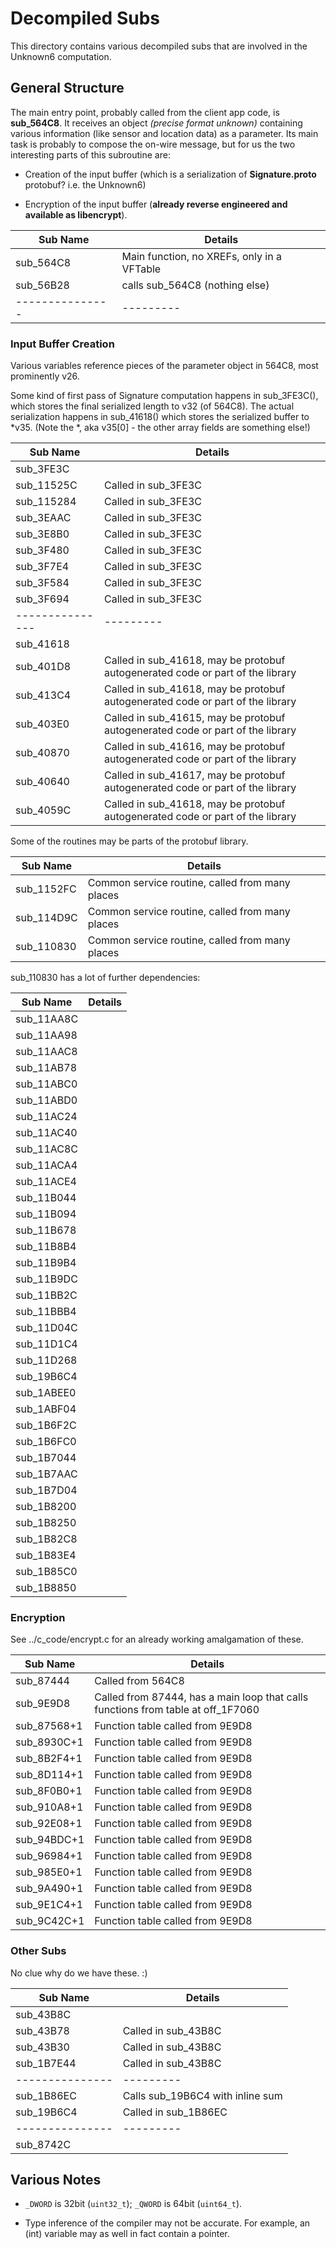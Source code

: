 # Decompiled Subs

This directory contains various decompiled subs that are involved
in the Unknown6 computation.

## General Structure

The main entry point, probably called from the client app code,
is **sub_564C8**.  It receives an object *(precise format unknown)*
containing various information
(like sensor and location data) as a parameter.  Its main task is
probably to compose the on-wire message, but for us the two interesting
parts of this subroutine are:

  * Creation of the input buffer (which is a serialization of
    **Signature.proto** protobuf? i.e. the Unknown6)

  * Encryption of the input buffer (**already reverse
    engineered and available as libencrypt**).

| Sub Name      | Details |
|---------------|---------|
| sub_564C8     | Main function, no XREFs, only in a VFTable |
| sub_56B28     | calls sub_564C8 (nothing else)  
|---------------|---------|

### Input Buffer Creation

Various variables reference pieces of the parameter object in 564C8,
most prominently v26.

Some kind of first pass of Signature computation happens in sub_3FE3C(),
which stores the final serialized length to v32 (of 564C8).  The actual
serialization happens in sub_41618() which stores the serialized buffer
to *v35.  (Note the *, aka v35[0] - the other array fields are something
else!)

| Sub Name      | Details |
|---------------|---------|
| sub_3FE3C     |         |
| sub_11525C    | Called in sub_3FE3C    |
| sub_115284    | Called in sub_3FE3C    |
| sub_3EAAC     | Called in sub_3FE3C    |
| sub_3E8B0     | Called in sub_3FE3C    |
| sub_3F480     | Called in sub_3FE3C    |
| sub_3F7E4     | Called in sub_3FE3C    |
| sub_3F584     | Called in sub_3FE3C    |
| sub_3F694     | Called in sub_3FE3C    |
|---------------|---------|
| sub_41618     |         |
| sub_401D8     | Called in sub_41618, may be protobuf autogenerated code or part of the library    |
| sub_413C4     | Called in sub_41618, may be protobuf autogenerated code or part of the library        |
| sub_403E0     | Called in sub_41615, may be protobuf autogenerated code or part of the library            |
| sub_40870     | Called in sub_41616, may be protobuf autogenerated code or part of the library            |
| sub_40640     | Called in sub_41617, may be protobuf autogenerated code or part of the library            |
| sub_4059C     | Called in sub_41618, may be protobuf autogenerated code or part of the library            |

Some of the routines may be parts of the protobuf library.

| Sub Name      | Details |
|---------------|---------|
| sub_1152FC    | Common service routine, called from many places |
| sub_114D9C    | Common service routine, called from many places |
| sub_110830    | Common service routine, called from many places |

sub_110830 has a lot of further dependencies:

| Sub Name      | Details |
|---------------|---------|
| sub_11AA8C    | |
| sub_11AA98    | |
| sub_11AAC8    | |
| sub_11AB78    | |
| sub_11ABC0    | |
| sub_11ABD0    | |
| sub_11AC24    | |
| sub_11AC40    | |
| sub_11AC8C    | |
| sub_11ACA4    | |
| sub_11ACE4    | |
| sub_11B044    | |
| sub_11B094    | |
| sub_11B678    | |
| sub_11B8B4    | |
| sub_11B9B4    | |
| sub_11B9DC    | |
| sub_11BB2C    | |
| sub_11BBB4    | |
| sub_11D04C    | |
| sub_11D1C4    | |
| sub_11D268    | |
| sub_19B6C4    | |
| sub_1ABEE0    | |
| sub_1ABF04    | |
| sub_1B6F2C    | |
| sub_1B6FC0    | |
| sub_1B7044    | |
| sub_1B7AAC    | |
| sub_1B7D04    | |
| sub_1B8200    | |
| sub_1B8250    | |
| sub_1B82C8    | |
| sub_1B83E4    | |
| sub_1B85C0    | |
| sub_1B8850    | |


### Encryption

See ../c_code/encrypt.c for an already working amalgamation of these.

| Sub Name      | Details |
|---------------|---------|
| sub_87444     | Called from 564C8       |
| sub_9E9D8     | Called from 87444, has a main loop that calls functions from table at off_1F7060        |
| sub_87568+1   | Function table called from 9E9D8        |
| sub_8930C+1   | Function table called from 9E9D8        |
| sub_8B2F4+1   | Function table called from 9E9D8        |
| sub_8D114+1   | Function table called from 9E9D8        |
| sub_8F0B0+1   | Function table called from 9E9D8        |
| sub_910A8+1   | Function table called from 9E9D8        |
| sub_92E08+1   | Function table called from 9E9D8        |
| sub_94BDC+1   | Function table called from 9E9D8        |
| sub_96984+1   | Function table called from 9E9D8        |
| sub_985E0+1   | Function table called from 9E9D8        |
| sub_9A490+1   | Function table called from 9E9D8        |
| sub_9E1C4+1   | Function table called from 9E9D8        |
| sub_9C42C+1   | Function table called from 9E9D8        |

### Other Subs

No clue why do we have these. :)

| Sub Name      | Details |
|---------------|---------|
| sub_43B8C     |         
| sub_43B78     | Called in sub_43B8C     
| sub_43B30     | Called in sub_43B8C     
| sub_1B7E44    | Called in sub_43B8C     
|---------------|---------|
| sub_1B86EC    | Calls sub_19B6C4 with inline sum        |
| sub_19B6C4    | Called in sub_1B86EC    
|---------------|---------|
| sub_8742C     |         |

## Various Notes

  * ``_DWORD`` is 32bit (``uint32_t``); ``_QWORD`` is 64bit (``uint64_t``).

  * Type inference of the compiler may not be accurate.  For example,
    an (int) variable may as well in fact contain a pointer.
